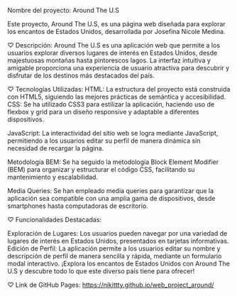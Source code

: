 Nombre del proyecto: Around The U.S

Este proyecto, Around The U.S, es una página web diseñada para explorar los encantos de Estados Unidos, desarrollada por Josefina Nicole Medina.

♡ Descripción:
Around The U.S es una aplicación web que permite a los usuarios explorar diversos lugares de interés en Estados Unidos, desde majestuosas montañas hasta pintorescos lagos. La interfaz intuitiva y amigable proporciona una experiencia de usuario atractiva para descubrir y disfrutar de los destinos más destacados del país.

♡ Tecnologías Utilizadas:
HTML: La estructura del proyecto está construida con HTML5, siguiendo las mejores prácticas de semántica y accesibilidad.
CSS: Se ha utilizado CSS3 para estilizar la aplicación, haciendo uso de flexbox y grid para un diseño responsive y adaptable a diferentes dispositivos.

JavaScript: La interactividad del sitio web se logra mediante JavaScript, permitiendo a los usuarios editar su perfil de manera dinámica sin necesidad de recargar la página.

Metodología BEM: Se ha seguido la metodología Block Element Modifier (BEM) para organizar y estructurar el código CSS, facilitando su mantenimiento y escalabilidad.

Media Queries: Se han empleado media queries para garantizar que la aplicación sea compatible con una amplia gama de dispositivos, desde smartphones hasta computadoras de escritorio.

♡ Funcionalidades Destacadas:

Exploración de Lugares: Los usuarios pueden navegar por una variedad de lugares de interés en Estados Unidos, presentados en tarjetas informativas.
Edición de Perfil: La aplicación permite a los usuarios editar su nombre y descripción de perfil de manera sencilla y rápida, mediante un formulario modal interactivo.
¡Explora los encantos de Estados Unidos con Around The U.S y descubre todo lo que este diverso país tiene para ofrecer!

♡ Link de GitHub Pages: https://nikittty.github.io/web_project_around/
